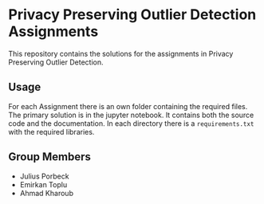 # Privacy Preserving Outlier Detection Assignments
This repository contains the solutions for the assignments in Privacy Preserving Outlier Detection.

## Usage
For each Assignment there is an own folder containing the required files. 
The primary solution is in the jupyter notebook. It contains both the source code and the documentation. 
In each directory there is a `requirements.txt` with the required libraries.

## Group Members
- Julius Porbeck
- Emirkan Toplu
- Ahmad Kharoub
